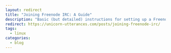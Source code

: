 ```yaml
---
layout: redirect
title: "Joining Freenode IRC: A Guide"
description: "Basic (but detailed) instructions for setting up a Freenode IRC account through various clients."
redirect: https://unicorn-utterances.com/posts/joining-freenode-irc/
tags:
  - linux
categories:
  - blog
---
```

